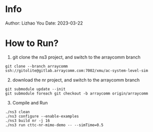 

# Info

Author: Lizhao You
Date: 2023-03-22

# How to Run?

1. git clone the ns3 project, and switch to the arraycomm branch
```
git clone --branch arraycomm ssh://gitolite@gitlab.arraycomm.com:7002/xmu/ac-system-level-sim
```
2. download the nr project, and switch to the arraycomm branch
```
git submodule update --init
git submodule foreach git checkout -b arraycomm origin/arraycomm
```
3. Compile and Run
```
./ns3 clean
./ns3 configure --enable-examples
./ns3 build nr -j 16
./ns3 run cttc-nr-mimo-demo -- --simTime=0.5
```
